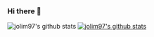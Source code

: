 ### Hi there 👋

<!--
**jolim97/jolim97** is a ✨ _special_ ✨ repository because its `README.md` (this file) appears on your GitHub profile.

Here are some ideas to get you started:

- 🔭 I’m currently working on ...
- 🌱 I’m currently learning ...
- 👯 I’m looking to collaborate on ...
- 🤔 I’m looking for help with ...
- 💬 Ask me about ...
- 📫 How to reach me: ...
- 😄 Pronouns: ...
- ⚡ Fun fact: ...
-->

<!--<a href="[1. 연결하고싶은 사이트 url]" target="_blank"><img src="https://img.shields.io/badge/[2. 등록하려는 이름]-[3. #을 뺀 나머지 색깔코드]?style=flat-square&logo=[4. 로고명(아이콘명)]&logoColor=white"/></a>-->
![jolim97's github stats](https://github-readme-stats.vercel.app/api?username=jolim97&show_icons=true)
[![jolim97's github stats](https://github-readme-stats.vercel.app/api/top-langs/?username=jolim97&show_icons=true&hide_border=true&title_color=004386&icon_color=004386&layout=compact)](https://github.com/jolim97)
